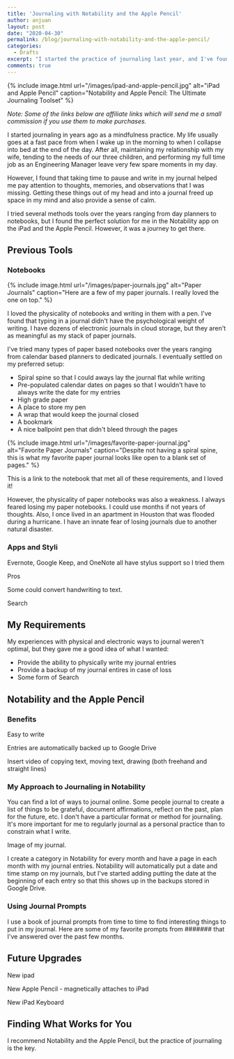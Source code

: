 ```yaml
---
title: 'Journaling with Notability and the Apple Pencil'
author: anjuan
layout: post
date: "2020-04-30"
permalink: /blog/journaling-with-notability-and-the-apple-pencil/
categories:
  - Drafts
excerpt: "I started the practice of journaling last year, and I've found that the Notability app and the Apple Pencil are the perfect set of tools for recording my thoughts."
comments: true
---
```


{% include image.html url="/images/ipad-and-apple-pencil.jpg" alt="iPad and Apple Pencil" caption="Notability and Apple Pencil: The Ultimate Journaling Toolset" %}

*Note: Some of the links below are affiliate links which will send me a small commission if you use them to make purchases.*

I started journaling in years ago as a mindfulness practice. My life usually goes at a fast pace from when I wake up in the morning to when I collapse into bed at the end of the day. After all, maintaining my relationship with my wife, tending to the needs of our three children, and performing my full time job as an Engineering Manager leave very few spare moments in my day.

However, I found that taking time to pause and write in my journal helped me pay attention to thoughts, memories, and observations that I was missing. Getting these things out of my head and into a journal freed up space in my mind and also provide a sense of calm.

I tried several methods tools over the years ranging from day planners to notebooks, but I found the perfect solution for me in the Notability app on the iPad and the Apple Pencil. However, it was a journey to get there.

## Previous Tools

### Notebooks

{% include image.html url="/images/paper-journals.jpg" alt="Paper Journals" caption="Here are a few of my paper journals. I really loved the one on top." %}

I loved the physicality of notebooks and writing in them with a pen. I've found that typing in a journal didn't have the psychological weight of writing. I have dozens of electronic journals in cloud storage, but they aren't as meaningful as my stack of paper journals.

I've tried many types of paper based notebooks over the years ranging from calendar based planners to dedicated journals. I eventually settled on my preferred setup:

* Spiral spine so that I could aways lay the journal flat while writing
* Pre-populated calendar dates on pages so that I wouldn't have to always write the date for my entries
* High grade paper
* A place to store my pen
* A wrap that would keep the journal closed
* A bookmark
* A nice ballpoint pen that didn't bleed through the pages

{% include image.html url="/images/favorite-paper-journal.jpg" alt="Favorite Paper Journals" caption="Despite not having a spiral spine, this is what my favorite paper journal looks like open to a blank set of pages." %}

This is a link to the notebook that met all of these requirements, and I loved it!

However, the physicality of paper notebooks was also a weakness. I always feared losing my paper notebooks. I could use months if not years of thoughts. Also, I once lived in an apartment in Houston that was flooded during a hurricane. I have an innate fear of losing journals due to another natural disaster.

### Apps and Styli

Evernote, Google Keep, and OneNote all have stylus support so I tried them

Pros

Some could convert handwriting to text. 

Search

## My Requirements

My experiences with physical and electronic ways to journal weren't optimal, but they gave me a good idea of what I wanted:

* Provide the ability to physically write my journal entries
* Provide a backup of my journal entires in case of loss
* Some form of Search

## Notability and the Apple Pencil

### Benefits

Easy to write

Entries are automatically backed up to Google Drive

Insert video of copying text, moving text, drawing (both freehand and straight lines)

### My Approach to Journaling in Notability

You can find a lot of ways to journal online. Some people journal to create a list of things to be grateful, document affirmations, reflect on the past, plan for the future, etc. I don't have a particular format or method for journaling. It's more important for me to regularly journal as a personal practice than to constrain what I write.

Image of my journal.

I create a category in Notability for every month and have a page in each month with my journal entries. Notability will automatically put a date and time stamp on my journals, but I've started adding putting the date at the beginning of each entry so that this shows up in the backups stored in Google Drive.

### Using Journal Prompts

I use a book of journal prompts from time to time to find interesting things to put in my journal. Here are some of my favorite prompts from ####### that I've answered over the past few months.



## Future Upgrades

New ipad

New Apple Pencil - magnetically attaches to iPad

New iPad Keyboard

## Finding What Works for You

I recommend Notability and the Apple Pencil, but the practice of journaling is the key.